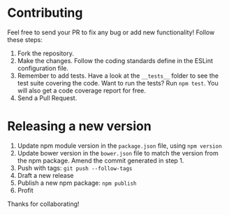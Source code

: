 # Contributing

Feel free to send your PR to fix any bug or add new functionality! Follow these
steps:

1. Fork the repository.
2. Make the changes. Follow the coding standards define in the ESLint
   configuration file.
3. Remember to add tests. Have a look at the `__tests__` folder to see the test
   suite covering the code. Want to run the tests? Run `npm test`. You will also
   get a code coverage report for free.
4. Send a Pull Request.

# Releasing a new version

1. Update npm module version in the `package.json` file, using `npm version`
2. Update bower version in the `bower.json` file to match the version from the
   npm package. Amend the commit generated in step 1.
3. Push with tags: `git push --follow-tags`
4. Draft a new release
5. Publish a new npm package: `npm publish`
6. Profit

Thanks for collaborating!
